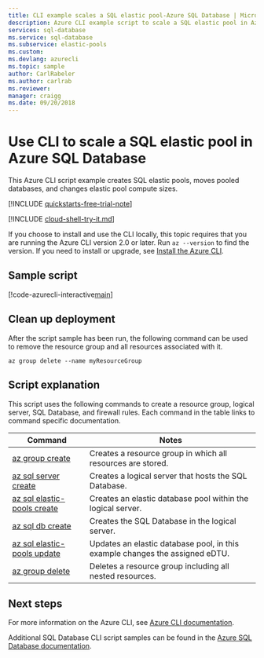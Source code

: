 ```yaml
---
title: CLI example scales a SQL elastic pool-Azure SQL Database | Microsoft Docs
description: Azure CLI example script to scale a SQL elastic pool in Azure SQL Database
services: sql-database
ms.service: sql-database
ms.subservice: elastic-pools
ms.custom: 
ms.devlang: azurecli
ms.topic: sample
author: CarlRabeler
ms.author: carlrab
ms.reviewer:
manager: craigg
ms.date: 09/20/2018
---
```

# Use CLI to scale a SQL elastic pool in Azure SQL Database

This Azure CLI script example creates SQL elastic pools, moves pooled databases, and changes elastic pool compute sizes. 

[!INCLUDE [quickstarts-free-trial-note](../../../includes/quickstarts-free-trial-note.md)]

[!INCLUDE [cloud-shell-try-it.md](../../../includes/cloud-shell-try-it.md)]

If you choose to install and use the CLI locally, this topic requires that you are running the Azure CLI version 2.0 or later. Run `az --version` to find the version. If you need to install or upgrade, see [Install the Azure CLI]( /cli/azure/install-azure-cli). 

## Sample script

[!code-azurecli-interactive[main](../../../cli_scripts/sql-database/scale-pool/scale-pool.sh "Move database between pools")]

## Clean up deployment

After the script sample has been run, the following command can be used to remove the resource group and all resources associated with it.

```azurecli-interactive
az group delete --name myResourceGroup
```

## Script explanation

This script uses the following commands to create a resource group, logical server, SQL Database, and firewall rules. Each command in the table links to command specific documentation.

| Command | Notes |
|---|---|
| [az group create](https://docs.microsoft.com/cli/azure/group#az-group-create) | Creates a resource group in which all resources are stored. |
| [az sql server create](https://docs.microsoft.com/cli/azure/sql/server#az-sql-server-create) | Creates a logical server that hosts the SQL Database. |
| [az sql elastic-pools create](https://docs.microsoft.com/cli/azure/sql/elastic-pool#az-sql-elastic-pool-create) | Creates an elastic database pool within the logical server. |
| [az sql db create](https://docs.microsoft.com/cli/azure/sql/db#az-sql-db-create) | Creates the SQL Database in the logical server. |
| [az sql elastic-pools update](https://docs.microsoft.com/cli/azure/sql/elastic-pool#az-sql-elastic-pool-update) | Updates an elastic database pool, in this example changes the assigned eDTU. |
| [az group delete](https://docs.microsoft.com/cli/azure/vm/extension#az-vm-extension-set) | Deletes a resource group including all nested resources. |

## Next steps

For more information on the Azure CLI, see [Azure CLI documentation](https://docs.microsoft.com/cli/azure).

Additional SQL Database CLI script samples can be found in the [Azure SQL Database documentation](../sql-database-cli-samples.md).
